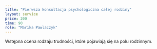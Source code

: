 ```yaml
---
title: "Pierwsza konsultacja psychologiczna całej rodziny"
layout: service
price: 200
time: 90
role: "Marika Pawlaczyk"
---
```


Wstępna ocena rodzaju trudności, które pojawiają się na polu rodzinnym.

